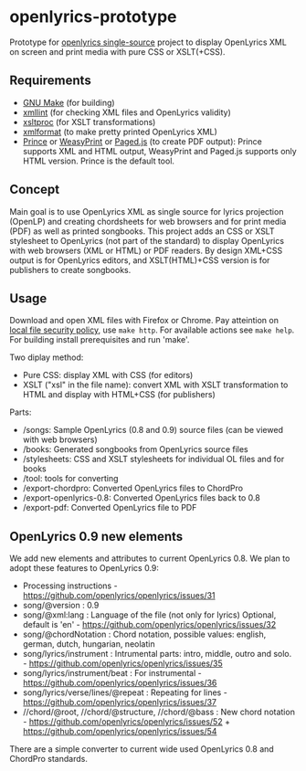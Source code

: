 # openlyrics-prototype

Prototype for [openlyrics single-source](https://github.com/openlyrics/openlyrics/issues/29) project
to display OpenLyrics XML on screen and print media with pure CSS or XSLT(+CSS).

## Requirements

- [GNU Make](https://www.gnu.org/software/make/) (for building)
- [xmllint](http://xmlsoft.org/xmllint.html) (for checking XML files and OpenLyrics validity)
- [xsltproc](http://xmlsoft.org/XSLT/xsltproc.html) (for XSLT transformations)
- [xmlformat](http://www.kitebird.com/software/xmlformat/) (to make pretty printed OpenLyrics XML)
- [Prince](https://www.princexml.com/) or [WeasyPrint](https://weasyprint.org/) or [Paged.js](https://www.pagedjs.org/) (to create PDF
output): Prince supports XML and HTML output, WeasyPrint and Paged.js supports only HTML version. Prince is the default tool.


## Concept

Main goal is to use OpenLyrics XML as single source for lyrics projection (OpenLP) and creating
chordsheets for web browsers and for print media (PDF) as well as printed songbooks. This project adds an CSS or XSLT stylesheet
to OpenLyrics (not part of the standard) to display OpenLyrics with web browsers (XML or HTML) or PDF readers.
By design XML+CSS output is for OpenLyrics editors, and XSLT(HTML)+CSS version is for publishers
to create songbooks.

## Usage

Download and open XML files with Firefox or Chrome. Pay atteintion on [local file security
policy](https://developer.mozilla.org/hu/docs/Web/HTTP/CORS/Errors/CORSRequestNotHttp),
use `make http`. For available actions see `make help`. For building install prerequisites and run 'make'.

Two diplay method:

- Pure CSS: display XML with CSS (for editors)
- XSLT ("xsl" in the file name): convert XML with XSLT transformation to HTML and display with HTML+CSS (for publishers)

Parts:

- /songs: Sample OpenLyrics (0.8 and 0.9) source files (can be viewed with web browsers)
- /books: Generated songbooks from OpenLyrics source files
- /stylesheets: CSS and XSLT stylesheets for individual OL files and for books
- /tool: tools for converting
- /export-chordpro: Converted OpenLyrics files to ChordPro
- /export-openlyrics-0.8: Converted OpenLyrics files back to 0.8
- /export-pdf: Converted OpenLyrics file to PDF

## OpenLyrics 0.9 new elements

We add new elements and attributes to current OpenLyrics 0.8. We plan to adopt these features to OpenLyrics 0.9:

- Processing instructions - https://github.com/openlyrics/openlyrics/issues/31
- song/@version : 0.9
- song/@xml:lang : Language of the file (not only for lyrics) Optional, default is 'en' - https://github.com/openlyrics/openlyrics/issues/32
- song/@chordNotation : Chord notation, possible values: english, german, dutch, hungarian, neolatin
- song/lyrics/instrument : Intrumental parts: intro, middle, outro and solo. - https://github.com/openlyrics/openlyrics/issues/35
- song/lyrics/instrument/beat : For instrumental - https://github.com/openlyrics/openlyrics/issues/36
- song/lyrics/verse/lines/@repeat : Repeating for lines - https://github.com/openlyrics/openlyrics/issues/37
- //chord/@root, //chord/@structure, //chord/@bass : New chord notation - https://github.com/openlyrics/openlyrics/issues/52 + https://github.com/openlyrics/openlyrics/issues/54

There are a simple converter to current wide used OpenLyrics 0.8 and ChordPro standards.
